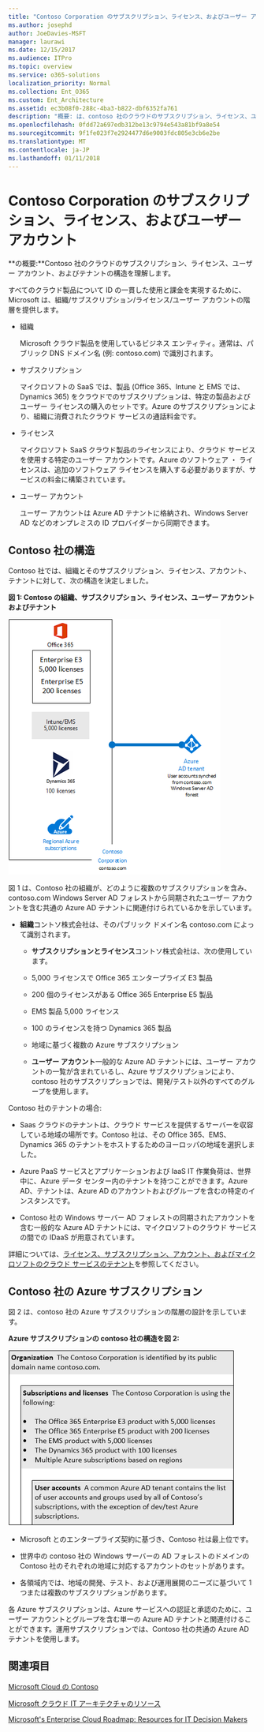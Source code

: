 ```yaml
---
title: "Contoso Corporation のサブスクリプション、ライセンス、およびユーザー アカウント"
ms.author: josephd
author: JoeDavies-MSFT
manager: laurawi
ms.date: 12/15/2017
ms.audience: ITPro
ms.topic: overview
ms.service: o365-solutions
localization_priority: Normal
ms.collection: Ent_O365
ms.custom: Ent_Architecture
ms.assetid: ec3b08f0-288c-4ba3-b822-dbf6352fa761
description: "概要: は、contoso 社のクラウドのサブスクリプション、ライセンス、ユーザー アカウント、およびテナントの構造を理解します。"
ms.openlocfilehash: 0fdd72a697edb312be13c9794e543a81bf9a8e54
ms.sourcegitcommit: 9f1fe023f7e2924477d6e9003fdc805e3cb6e2be
ms.translationtype: MT
ms.contentlocale: ja-JP
ms.lasthandoff: 01/11/2018
---
```

# <a name="subscriptions-licenses-and-user-accounts-for-the-contoso-corporation"></a>Contoso Corporation のサブスクリプション、ライセンス、およびユーザー アカウント

 **の概要:**Contoso 社のクラウドのサブスクリプション、ライセンス、ユーザー アカウント、およびテナントの構造を理解します。
  
すべてのクラウド製品について ID の一貫した使用と課金を実現するために、Microsoft は、組織/サブスクリプション/ライセンス/ユーザー アカウントの階層を提供します。
  
- 組織
    
    Microsoft クラウド製品を使用しているビジネス エンティティ。通常は、パブリック DNS ドメイン名 (例: contoso.com) で識別されます。
    
- サブスクリプション
    
    マイクロソフトの SaaS では、製品 (Office 365、Intune と EMS では、Dynamics 365) をクラウドでのサブスクリプションは、特定の製品およびユーザー ライセンスの購入のセットです。Azure のサブスクリプションにより、組織に消費されたクラウド サービスの通話料金です。
    
- ライセンス
    
    マイクロソフト SaaS クラウド製品のライセンスにより、クラウド サービスを使用する特定のユーザー アカウントです。Azure のソフトウェア ・ ライセンスは、追加のソフトウェア ライセンスを購入する必要がありますが、サービスの料金に構築されています。
    
- ユーザー アカウント
    
    ユーザー アカウントは Azure AD テナントに格納され、Windows Server AD などのオンプレミスの ID プロバイダーから同期できます。
    
## <a name="contosos-structure"></a>Contoso 社の構造

Contoso 社では、組織とそのサブスクリプション、ライセンス、アカウント、テナントに対して、次の構造を決定しました。
  
**図 1: Contoso の組織、サブスクリプション、ライセンス、ユーザー アカウントおよびテナント**

![Contoso 社の組織、サブスクリプション、ライセンス、ユーザー アカウント、テナント](images/Contoso_Poster/Subscriptions.png)
  
図 1 は、Contoso 社の組織が、どのように複数のサブスクリプションを含み、contoso.com Windows Server AD フォレストから同期されたユーザー アカウントを含む共通の Azure AD テナントに関連付けられているかを示しています。
  
- **組織**コントソ株式会社は、そのパブリック ドメイン名 contoso.com によって識別されます。
    
  - **サブスクリプションとライセンス**コントソ株式会社は、次の使用しています。
    
  - 5,000 ライセンスで Office 365 エンタープライズ E3 製品
    
  - 200 個のライセンスがある Office 365 Enterprise E5 製品
    
  - EMS 製品 5,000 ライセンス
    
  - 100 のライセンスを持つ Dynamics 365 製品
    
  - 地域に基づく複数の Azure サブスクリプション
    
  - **ユーザー アカウント**一般的な Azure AD テナントには、ユーザー アカウントの一覧が含まれているし、Azure サブスクリプションにより、contoso 社のサブスクリプションでは、開発/テスト以外のすべてのグループを使用します。
    
Contoso 社のテナントの場合:
  
- Saas クラウドのテナントは、クラウド サービスを提供するサーバーを収容している地域の場所です。Contoso 社は、その Office 365、EMS、Dynamics 365 のテナントをホストするためのヨーロッパの地域を選択しました。 
    
- Azure PaaS サービスとアプリケーションおよび IaaS IT 作業負荷は、世界中に、Azure データ センター内のテナントを持つことができます。Azure AD、テナントは、Azure AD のアカウントおよびグループを含むの特定のインスタンスです。
    
- Contoso 社の Windows サーバー AD フォレストの同期されたアカウントを含む一般的な Azure AD テナントには、マイクロソフトのクラウド サービスの間での IDaaS が用意されています。
    
詳細については、[ライセンス、サブスクリプション、アカウント、およびマイクロソフトのクラウド サービスのテナント](subscriptions-licenses-accounts-and-tenants-for-microsoft-cloud-offerings.md)を参照してください。
  
## <a name="contosos-azure-subscriptions"></a>Contoso 社の Azure サブスクリプション

図 2 は、contoso 社の Azure サブスクリプションの階層の設計を示しています。
  
**Azure サブスクリプションの contoso 社の構造を図 2:**

![Azure サブスクリプションの Contoso 社の構造](images/Contoso_Poster/Subscriptions_Nested.png)
  
- Microsoft とのエンタープライズ契約に基づき、Contoso 社は最上位です。
    
- 世界中の contoso 社の Windows サーバーの AD フォレストのドメインの Contoso 社のそれぞれの地域に対応するアカウントのセットがあります。
    
- 各領域内では、地域の開発、テスト、および運用展開のニーズに基づいて 1 つまたは複数のサブスクリプションがあります。
    
各 Azure サブスクリプションは、Azure サービスへの認証と承認のために、ユーザー アカウントとグループを含む単一の Azure AD テナントと関連付けることができます。運用サブスクリプションでは、Contoso 社の共通の Azure AD テナントを使用します。
  
## <a name="see-also"></a>関連項目

[Microsoft Cloud の Contoso](contoso-in-the-microsoft-cloud.md)
  
[Microsoft クラウド IT アーキテクチャのリソース](microsoft-cloud-it-architecture-resources.md)

[Microsoft's Enterprise Cloud Roadmap: Resources for IT Decision Makers](https://sway.com/FJ2xsyWtkJc2taRD)





